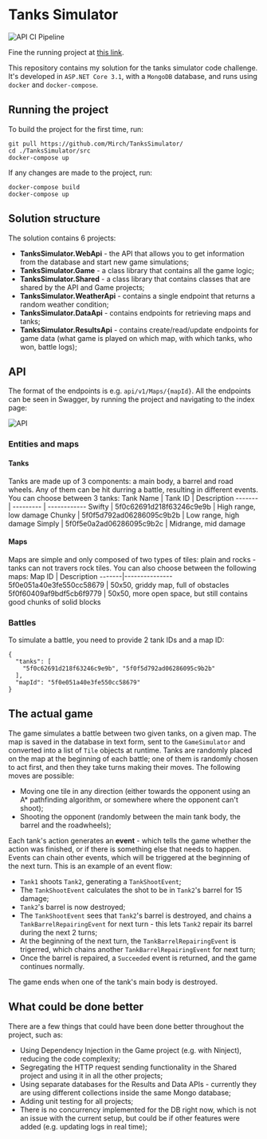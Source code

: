 # Tanks Simulator

![API CI Pipeline](https://github.com/Mirch/TanksSimulator/workflows/API%20CI%20Pipeline/badge.svg)

Fine the running project at [this link](http://ec2-18-184-93-239.eu-central-1.compute.amazonaws.com:8080/index.html).

This repository contains my solution for the tanks simulator code challenge. It's developed in `ASP.NET Core 3.1`, with a `MongoDB` database, and runs using `docker` and `docker-compose`.

## Running the project

To build the project for the first time, run:

```
git pull https://github.com/Mirch/TanksSimulator/
cd ./TanksSimulator/src
docker-compose up
```

If any changes are made to the project, run:
```
docker-compose build
docker-compose up
```


## Solution structure

The solution contains 6 projects:
- **TanksSimulator.WebApi** - the API that allows you to get information from the database and start new game simulations;
- **TanksSimulator.Game** - a class library that contains all the game logic;
- **TanksSimulator.Shared** - a class library that contains classes that are shared by the API and Game projects; 
- **TanksSimulator.WeatherApi** - contains a single endpoint that returns a random weather condition;
- **TanksSimulator.DataApi** - contains endpoints for retrieving maps and tanks;
- **TanksSimulator.ResultsApi** - contains create/read/update endpoints for game data (what game is played on which map, with which tanks, who won, battle logs);

## API

The format of the endpoints is e.g. `api/v1/Maps/{mapId}`. All the endpoints can be seen in Swagger, by running the project and navigating to the index page:

![API](https://i.imgur.com/4ttuUZa.png)

### Entities and maps

#### Tanks
Tanks are made up of 3 components: a main body, a barrel and road wheels. Any of them can be hit durring a battle, resulting in different events.
You can choose between 3 tanks:
Tank Name | Tank ID | Description
------- | --------- | ------------
Swifty | 5f0c62691d218f63246c9e9b | High range, low damage
Chunky | 5f0f5d792ad06286095c9b2b | Low range, high damage
Simply | 5f0f5e0a2ad06286095c9b2c | Midrange, mid damage

#### Maps
Maps are simple and only composed of two types of tiles: plain and rocks - tanks can not travers rock tiles.
You can also choose between the following maps:
Map ID | Description
-------|---------------
5f0e051a40e3fe550cc58679 | 50x50, griddy map, full of obstacles
5f0f60409af9bdf5cb6f9779 | 50x50, more open space, but still contains good chunks of solid blocks

### Battles
To simulate a battle, you need to provide 2 tank IDs and a map ID:
```
{
  "tanks": [
    "5f0c62691d218f63246c9e9b", "5f0f5d792ad06286095c9b2b"
  ],
  "mapId": "5f0e051a40e3fe550cc58679"
}
```

## The actual game

The game simulates a battle between two given tanks, on a given map. The map is saved in the database in text form, sent to the `GameSimulator` and converted into a list of `Tile` objects at runtime. Tanks are randomly placed on the map at the beginning of each battle; one of them is randomly chosen to act first, and then they take turns making their moves. The following moves are possible:
- Moving one tile in any direction (either towards the opponent using an A* pathfinding algorithm, or somewhere where the opponent can't shoot);
- Shooting the opponent (randomly between the main tank body, the barrel and the roadwheels);

Each tank's action generates an **event** - which tells the game whether the action was finished, or if there is something else that needs to happen. Events can chain other events, which will be triggered at the beginning of the next turn. This is an example of an event flow:
- `Tank1` shoots `Tank2`, generating a `TankShootEvent`;
- The `TankShootEvent` calculates the shot to be in `Tank2`'s barrel for 15 damage;
- `Tank2`'s barrel is now destroyed;
- The `TankShootEvent` sees that `Tank2`'s barrel is destroyed, and chains a `TankBarrelRepairingEvent` for next turn - this lets `Tank2` repair its barrel during the next 2 turns;
- At the beginning of the next turn, the `TankBarrelRepairingEvent` is trigerred, which chains another `TankBarrelRepairingEvent` for next turn;
- Once the barrel is repaired, a `Succeeded` event is returned, and the game continues normally.

The game ends when one of the tank's main body is destroyed.  

## What could be done better

There are a few things that could have been done better throughout the project, such as:
- Using Dependency Injection in the Game project (e.g. with Ninject), reducing the code complexity;
- Segregating the HTTP request sending functionality in the Shared project and using it in all the other projects;
- Using separate databases for the Results and Data APIs - currently they are using different collections inside the same Mongo database;
- Adding unit testing for all projects;
- There is no concurrency implemented for the DB right now, which is not an issue with the current setup, but could be if other features were added (e.g. updating logs in real time); 
